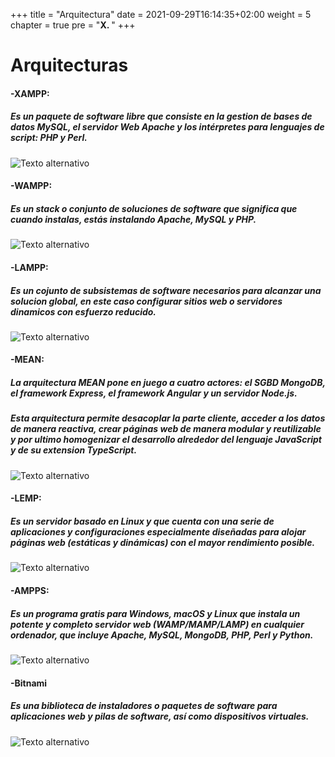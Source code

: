 +++
title = "Arquitectura"
date = 2021-09-29T16:14:35+02:00
weight = 5
chapter = true
pre = "<b>X. </b>"
+++

# Arquitecturas

#### -XAMPP:

##### Es un paquete de software libre que consiste en la gestion de bases de datos MySQL, el servidor Web Apache y los intérpretes para lenguajes de script: PHP y Perl.

![Texto alternativo](/images/xamp.png)

#### -WAMPP:

##### Es un stack o conjunto de soluciones de software que significa que cuando instalas, estás instalando Apache, MySQL y PHP.

![Texto alternativo](/images/wamp.png)

#### -LAMPP:

##### Es un cojunto de subsistemas de software necesarios para alcanzar una solucion global, en este caso configurar sitios web o servidores dinamicos con esfuerzo reducido.

![Texto alternativo](/images/lamp.png)

#### -MEAN:

##### La arquitectura MEAN pone en juego a cuatro actores: el SGBD MongoDB, el framework Express, el framework Angular y un servidor Node.js.

##### Esta arquitectura permite desacoplar la parte cliente, acceder a los datos de manera reactiva, crear páginas web de manera modular y reutilizable y por ultimo homogenizar el desarrollo alrededor del lenguaje JavaScript y de su extension TypeScript.

![Texto alternativo](/images/mean.png)

#### -LEMP:

##### Es un servidor basado en Linux y que cuenta con una serie de aplicaciones y configuraciones especialmente diseñadas para alojar páginas web (estáticas y dinámicas) con el mayor rendimiento posible.

![Texto alternativo](/images/lemp.png)

#### -AMPPS:

##### Es un programa gratis para Windows, macOS y Linux que instala un potente y completo servidor web (WAMP/MAMP/LAMP) en cualquier ordenador, que incluye Apache, MySQL, MongoDB, PHP, Perl y Python.

![Texto alternativo](/images/am.png)

#### -Bitnami

##### Es una biblioteca de instaladores o paquetes de software para aplicaciones web y pilas de software, así como dispositivos virtuales.

![Texto alternativo](/images/bit.png)



